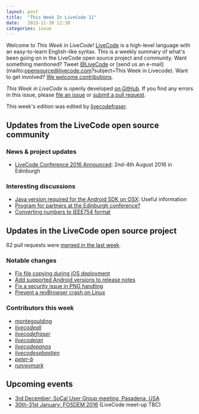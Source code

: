 ```yaml
---
layout: post
title:  "This Week In LiveCode 11"
date:   2015-11-30 12:30
categories: issue
---
```


Welcome to *This Week in LiveCode*!  [LiveCode](https://livecode.com/) is a high-level language with an easy-to-learn English-like syntax.  This is a weekly summary of what's been going on in the LiveCode open source project and community.  Want something mentioned?  Tweet [@LiveCode](https://twitter.com/LiveCode) or [send us an e-mail](mailto:opensource@livecode.com?subject=This Week in Livecode).  Want to get involved?  [We welcome contributions](https://github.com/livecode/livecode).

*This Week in LiveCode* is openly developed [on GitHub](https://github.com/livecode/this-week-in-livecode).  If you find any errors in this issue, please [file an issue](https://github.com/livecode/this-week-in-livecode/issues) or [submit a pull request](https://github.com/livecode/this-week-in-livecode/pulls).

This week's edition was edited by [livecodefraser](https://github.com/livecodefraser).

## Updates from the LiveCode open source community

### News & project updates

* [LiveCode Conference 2016 Announced](http://livecode.com/edinburgh-2016/): 2nd-4th August 2016 in Edinburgh

### Interesting discussions

* [Java version required for the Android SDK on OSX](http://lists.runrev.com/pipermail/use-livecode/2015-November/221590.html): Useful information
* [Program for partners at the Edinburgh conference?](http://lists.runrev.com/pipermail/use-livecode/2015-November/221614.html)
* [Converting numbers to IEEE754 format](http://lists.runrev.com/pipermail/use-livecode/2015-November/221576.html)

## Updates in the LiveCode open source project

62 pull requests were [merged in the last week](https://github.com/search?l=&o=asc&s=created&type=Issues&utf8=%E2%9C%93&q=org%3Alivecode+is%3Apublic+is%3Apr+is%3Amerged+merged%3A2015-11-23..2015-11-29).

### Notable changes

* [Fix file copying during iOS deployment](https://github.com/livecode/livecode/pull/3352)
* [Add supported Android versions to release notes](https://github.com/livecode/livecode/pull/3334)
* [Fix a security issue in PNG handling](https://github.com/livecode/livecode-thirdparty/pull/33)
* [Prevent a revBrowser crash on Linux](https://github.com/livecode/livecode/pull/3317)

### Contributors this week

* [montegoulding](https://github.com/montegoulding)
* *[livecodeali](https://github.com/livecodeali)*
* *[livecodefraser](https://github.com/livecodefraser)*
* *[livecodeian](https://github.com/livecodeian)*
* *[livecodepanos](https://github.com/livecodepanos)*
* *[livecodesebastien](https://github.com/livecodesebastien)*
* *[peter-b](https://github.com/peter-b)*
* *[runrevmark](https://github.com/runrevmark)*

## Upcoming events

* [3rd December: SoCal User Group meeting, Pasadena, USA](http://forums.livecode.com/viewtopic.php?f=50&t=25836)
* [30th-31st January: FOSDEM 2016](https://fosdem.org/2016) (LiveCode meet-up TBC)
